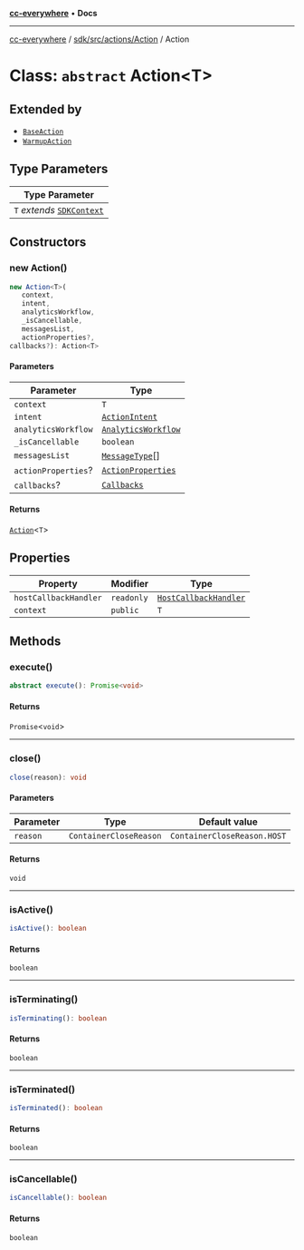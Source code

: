 [**cc-everywhere**](../../../../../index.md) • **Docs**

***

[cc-everywhere](../../../../../index.md) / [sdk/src/actions/Action](../index.md) / Action

# Class: `abstract` Action\<T\>

## Extended by

- [`BaseAction`](../../BaseAction/classes/BaseAction.md)
- [`WarmupAction`](../../WarmupAction/classes/WarmupAction.md)

## Type Parameters

| Type Parameter |
| ------ |
| `T` *extends* [`SDKContext`](../../ActionContext/interfaces/SDKContext.md) |

## Constructors

### new Action()

```ts
new Action<T>(
   context, 
   intent, 
   analyticsWorkflow, 
   _isCancellable, 
   messagesList, 
   actionProperties?, 
callbacks?): Action<T>
```

#### Parameters

| Parameter | Type |
| ------ | ------ |
| `context` | `T` |
| `intent` | [`ActionIntent`](../../../../../shared/src/types/ActionIntent.types/type-aliases/ActionIntent.md) |
| `analyticsWorkflow` | [`AnalyticsWorkflow`](../../../analytics/AnalyticsManager.types/enumerations/AnalyticsWorkflow.md) |
| `_isCancellable` | `boolean` |
| `messagesList` | [`MessageType`](../../../../../shared/src/messenger/Message.types/enumerations/MessageType.md)[] |
| `actionProperties`? | [`ActionProperties`](../../Action.types/interfaces/ActionProperties.md) |
| `callbacks`? | [`Callbacks`](../../../../../shared/src/types/Callbacks.types/interfaces/Callbacks.md) |

#### Returns

[`Action`](Action.md)\<`T`\>

## Properties

| Property | Modifier | Type |
| ------ | ------ | ------ |
| `hostCallbackHandler` | `readonly` | [`HostCallbackHandler`](../../../host/HostCallbackHandler/classes/HostCallbackHandler.md) |
| `context` | `public` | `T` |

## Methods

### execute()

```ts
abstract execute(): Promise<void>
```

#### Returns

`Promise`\<`void`\>

***

### close()

```ts
close(reason): void
```

#### Parameters

| Parameter | Type | Default value |
| ------ | ------ | ------ |
| `reason` | `ContainerCloseReason` | `ContainerCloseReason.HOST` |

#### Returns

`void`

***

### isActive()

```ts
isActive(): boolean
```

#### Returns

`boolean`

***

### isTerminating()

```ts
isTerminating(): boolean
```

#### Returns

`boolean`

***

### isTerminated()

```ts
isTerminated(): boolean
```

#### Returns

`boolean`

***

### isCancellable()

```ts
isCancellable(): boolean
```

#### Returns

`boolean`
